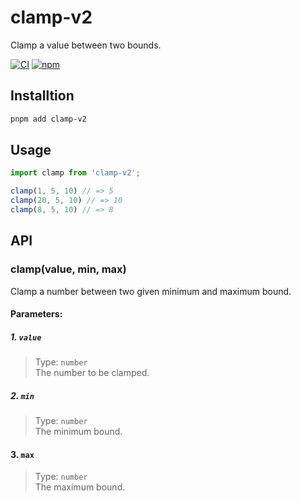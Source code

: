 # clamp-v2

Clamp a value between two bounds.

[![CI](https://github.com/rocktimsaikia/clamp-v2/actions/workflows/main.yml/badge.svg)](https://github.com/rocktimsaikia/clamp-v2/actions/workflows/main.yml) [![npm](https://img.shields.io/npm/v/clamp-v2?color=bright)](https://npmjs.com/package/clamp-v2)

## Installtion

```sh
pnpm add clamp-v2
```

## Usage

```javascript
import clamp from 'clamp-v2';

clamp(1, 5, 10) // => 5
clamp(20, 5, 10) // => 10
clamp(8, 5, 10) // => 8
```

## API

### clamp(value, min, max)

Clamp a number between two given minimum and maximum bound.

#### Parameters:

##### 1. `value`
> Type: `number` \
The number to be clamped.

##### 2. `min`
> Type: `number` \
The minimum bound.

#### 3. `max`
> Type: `number` \
The maximum bound.

